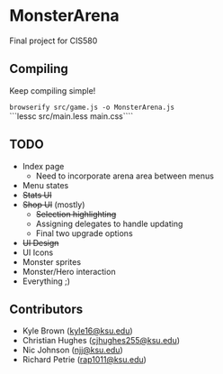 # MonsterArena

Final project for CIS580

## Compiling

Keep compiling simple!

```browserify src/game.js -o MonsterArena.js```  
```lessc src/main.less main.css````

## TODO

* Index page  
    * Need to incorporate arena area between menus
* Menu states
* ~~Stats UI~~
* ~~Shop UI~~ (mostly)  
    * ~~Selection highlighting~~
    * Assigning delegates to handle updating
    * Final two upgrade options
* ~~UI Design~~
* UI Icons
* Monster sprites
* Monster/Hero interaction
* Everything ;)

## Contributors

* Kyle Brown (kyle16@ksu.edu)
* Christian Hughes (cjhughes255@ksu.edu)
* Nic Johnson (njj@ksu.edu)
* Richard Petrie (rap1011@ksu.edu)


